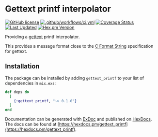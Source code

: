 # Gettext printf interpolator

[![GitHub license](https://img.shields.io/badge/license-MIT-blue.svg)](https://raw.githubusercontent.com/jshmrtn/gettext_printf/main/LICENSE)
[![.github/workflows/ci.yml](https://github.com/jshmrtn/gettext_printf/actions/workflows/ci.yml/badge.svg)](https://github.com/jshmrtn/gettext_printf/actions/workflows/ci.yml)
[![Coverage Status](https://coveralls.io/repos/github/jshmrtn/gettext_printf/badge.svg?branch=main)](https://coveralls.io/github/jshmrtn/gettext_printf?branch=main)
[![Last Updated](https://img.shields.io/github/last-commit/jshmrtn/gettext_printf.svg)](https://github.com/jshmrtn/gettext_printf/commits/main)
[![Hex.pm Version](https://img.shields.io/hexpm/v/gettext_printf.svg?style=flat)](https://hex.pm/packages/gettext_printf)

Providing a [gettext](https://hex.pm/packages/gettext) printf interpolator.

This provides a message format close to the [C Format String](https://www.gnu.org/software/gettext/manual/gettext.html#c_002dformat) specification for gettext.

## Installation

The package can be installed by adding `gettext_printf` to your list of dependencies in `mix.exs`:

```elixir
def deps do
  [
    {:gettext_printf, "~> 0.1.0"}
  ]
end
```

Documentation can be generated with [ExDoc](https://github.com/elixir-lang/ex_doc)
and published on [HexDocs](https://hexdocs.pm). The docs can
be found at [https://hexdocs.pm/gettext_printf](https://hexdocs.pm/gettext_printf).

